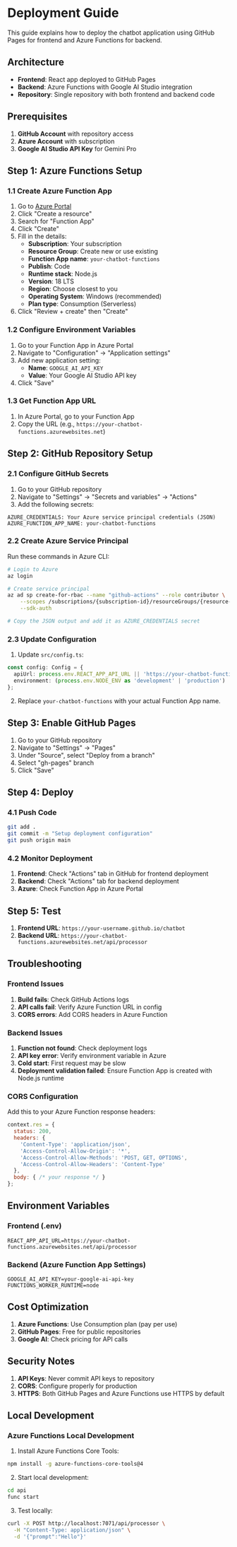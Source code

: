 # Deployment Guide

This guide explains how to deploy the chatbot application using GitHub Pages for frontend and Azure Functions for backend.

## Architecture

- **Frontend**: React app deployed to GitHub Pages
- **Backend**: Azure Functions with Google AI Studio integration
- **Repository**: Single repository with both frontend and backend code

## Prerequisites

1. **GitHub Account** with repository access
2. **Azure Account** with subscription
3. **Google AI Studio API Key** for Gemini Pro

## Step 1: Azure Functions Setup

### 1.1 Create Azure Function App

1. Go to [Azure Portal](https://portal.azure.com)
2. Click "Create a resource"
3. Search for "Function App"
4. Click "Create"
5. Fill in the details:
   - **Subscription**: Your subscription
   - **Resource Group**: Create new or use existing
   - **Function App name**: `your-chatbot-functions`
   - **Publish**: Code
   - **Runtime stack**: Node.js
   - **Version**: 18 LTS
   - **Region**: Choose closest to you
   - **Operating System**: Windows (recommended)
   - **Plan type**: Consumption (Serverless)
6. Click "Review + create" then "Create"

### 1.2 Configure Environment Variables

1. Go to your Function App in Azure Portal
2. Navigate to "Configuration" → "Application settings"
3. Add new application setting:
   - **Name**: `GOOGLE_AI_API_KEY`
   - **Value**: Your Google AI Studio API key
4. Click "Save"

### 1.3 Get Function App URL

1. In Azure Portal, go to your Function App
2. Copy the URL (e.g., `https://your-chatbot-functions.azurewebsites.net`)

## Step 2: GitHub Repository Setup

### 2.1 Configure GitHub Secrets

1. Go to your GitHub repository
2. Navigate to "Settings" → "Secrets and variables" → "Actions"
3. Add the following secrets:

```
AZURE_CREDENTIALS: Your Azure service principal credentials (JSON)
AZURE_FUNCTION_APP_NAME: your-chatbot-functions
```

### 2.2 Create Azure Service Principal

Run these commands in Azure CLI:

```bash
# Login to Azure
az login

# Create service principal
az ad sp create-for-rbac --name "github-actions" --role contributor \
    --scopes /subscriptions/{subscription-id}/resourceGroups/{resource-group} \
    --sdk-auth

# Copy the JSON output and add it as AZURE_CREDENTIALS secret
```

### 2.3 Update Configuration

1. Update `src/config.ts`:
```typescript
const config: Config = {
  apiUrl: process.env.REACT_APP_API_URL || 'https://your-chatbot-functions.azurewebsites.net/api/processor',
  environment: (process.env.NODE_ENV as 'development' | 'production') || 'development'
};
```

2. Replace `your-chatbot-functions` with your actual Function App name.

## Step 3: Enable GitHub Pages

1. Go to your GitHub repository
2. Navigate to "Settings" → "Pages"
3. Under "Source", select "Deploy from a branch"
4. Select "gh-pages" branch
5. Click "Save"

## Step 4: Deploy

### 4.1 Push Code

```bash
git add .
git commit -m "Setup deployment configuration"
git push origin main
```

### 4.2 Monitor Deployment

1. **Frontend**: Check "Actions" tab in GitHub for frontend deployment
2. **Backend**: Check "Actions" tab for backend deployment
3. **Azure**: Check Function App in Azure Portal

## Step 5: Test

1. **Frontend URL**: `https://your-username.github.io/chatbot`
2. **Backend URL**: `https://your-chatbot-functions.azurewebsites.net/api/processor`

## Troubleshooting

### Frontend Issues

1. **Build fails**: Check GitHub Actions logs
2. **API calls fail**: Verify Azure Function URL in config
3. **CORS errors**: Add CORS headers in Azure Function

### Backend Issues

1. **Function not found**: Check deployment logs
2. **API key error**: Verify environment variable in Azure
3. **Cold start**: First request may be slow
4. **Deployment validation failed**: Ensure Function App is created with Node.js runtime

### CORS Configuration

Add this to your Azure Function response headers:

```javascript
context.res = {
  status: 200,
  headers: {
    'Content-Type': 'application/json',
    'Access-Control-Allow-Origin': '*',
    'Access-Control-Allow-Methods': 'POST, GET, OPTIONS',
    'Access-Control-Allow-Headers': 'Content-Type'
  },
  body: { /* your response */ }
};
```

## Environment Variables

### Frontend (.env)
```
REACT_APP_API_URL=https://your-chatbot-functions.azurewebsites.net/api/processor
```

### Backend (Azure Function App Settings)
```
GOOGLE_AI_API_KEY=your-google-ai-api-key
FUNCTIONS_WORKER_RUNTIME=node
```

## Cost Optimization

1. **Azure Functions**: Use Consumption plan (pay per use)
2. **GitHub Pages**: Free for public repositories
3. **Google AI**: Check pricing for API calls

## Security Notes

1. **API Keys**: Never commit API keys to repository
2. **CORS**: Configure properly for production
3. **HTTPS**: Both GitHub Pages and Azure Functions use HTTPS by default

## Local Development

### Azure Functions Local Development

1. Install Azure Functions Core Tools:
```bash
npm install -g azure-functions-core-tools@4
```

2. Start local development:
```bash
cd api
func start
```

3. Test locally:
```bash
curl -X POST http://localhost:7071/api/processor \
  -H "Content-Type: application/json" \
  -d '{"prompt":"Hello"}'
``` 